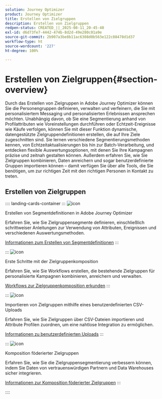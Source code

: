 ```yaml
---
solution: Journey Optimizer
product: Journey Optimizer
title: Erstellen von Zielgruppen
description: Erstellen von Zielgruppen
redpen-status: CREATED_||_2025-08-11_20-45-40
exl-id: d6d73fe7-4442-474b-8d2d-49e280c01a9e
source-git-commit: 2b907a3be8b11ac6308d0b563e122c88478d1d37
workflow-type: ht
source-wordcount: '227'
ht-degree: 100%

---
```


# Erstellen von Zielgruppen{#section-overview}

Durch das Erstellen von Zielgruppen in Adobe Journey Optimizer können Sie die Personengruppen definieren, verwalten und verfeinern, die Sie mit personalisiertem Messaging und personalisierten Erlebnissen ansprechen möchten. Unabhängig davon, ob Sie eine Segmentierung anhand von Profilattributen wie Voreinstellungen durchführen oder Echtzeit-Ereignisse wie Käufe verfolgen, können Sie mit dieser Funktion dynamische, datengestützte Zielgruppendefinitionen erstellen, die auf Ihre Ziele zugeschnitten sind. Sie lernen verschiedene Segmentierungsmethoden kennen, von Echtzeitaktualisierungen bis hin zur Batch-Verarbeitung, und entdecken flexible Auswertungsoptionen, mit denen Sie Ihre Kampagnen präzise und zeitnah gestalten können. Außerdem erfahren Sie, wie Sie Zielgruppen kombinieren, Daten anreichern und sogar benutzerdefinierte Gruppen importieren können – damit verfügen Sie über alle Tools, die Sie benötigen, um zur richtigen Zeit mit den richtigen Personen in Kontakt zu treten.

## Erstellen von Zielgruppen

:::: landing-cards-container
:::
![icon](https://cdn.experienceleague.adobe.com/icons/list-check.svg?lang=de)

Erstellen von Segmentdefinitionen in Adobe Journey Optimizer

Erfahren Sie, wie Sie Zielgruppensegmente definieren, einschließlich schrittweiser Anleitungen zur Verwendung von Attributen, Ereignissen und verschiedenen Auswertungsmethoden.

[Informationen zum Erstellen von Segmentdefinitionen](../using/audience/creating-a-segment-definition.md)
:::

:::
![icon](https://cdn.experienceleague.adobe.com/icons/puzzle-piece.svg?lang=de)

Erste Schritte mit der Zielgruppenkomposition

Erfahren Sie, wie Sie Workflows erstellen, die bestehende Zielgruppen für personalisierte Kampagnen kombinieren, anreichern und verwalten.

[Workflows zur Zielgruppenkomposition erkunden](../using/audience/get-started-audience-orchestration.md)
:::

:::
![icon](https://cdn.experienceleague.adobe.com/icons/file-upload.svg?lang=de)

Importieren von Zielgruppen mithilfe eines benutzerdefinierten CSV-Uploads

Erfahren Sie, wie Sie Zielgruppen über CSV-Dateien importieren und Attribute Profilen zuordnen, um eine nahtlose Integration zu ermöglichen.

[Informationen zu benutzerdefinierten Uploads](../using/audience/custom-upload.md)
:::

:::
![icon](https://cdn.experienceleague.adobe.com/icons/shield-halved.svg?lang=de)

Komposition föderierter Zielgruppen

Erfahren Sie, wie Sie die Zielgruppensegmentierung verbessern können, indem Sie Daten von vertrauenswürdigen Partnern und Data Warehouses sicher integrieren.

[Informationen zur Komposition föderierter Zielgruppen](../using/audience/federated-audience-composition.md)
:::

::::
